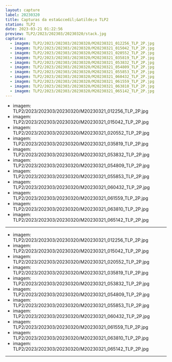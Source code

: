 ```yaml
---
layout: capture
label: 20230320
title: Capturas da esta&ccedil;&atilde;o TLP2
station: TLP2
date: 2023-03-21 01:22:56
preview: TLP2/2023/202303/20230320/stack.jpg
capturas:
  - imagem: TLP2/2023/202303/20230320/M20230321_012256_TLP_2P.jpg
  - imagem: TLP2/2023/202303/20230320/M20230321_015042_TLP_2P.jpg
  - imagem: TLP2/2023/202303/20230320/M20230321_020552_TLP_2P.jpg
  - imagem: TLP2/2023/202303/20230320/M20230321_035819_TLP_2P.jpg
  - imagem: TLP2/2023/202303/20230320/M20230321_053832_TLP_2P.jpg
  - imagem: TLP2/2023/202303/20230320/M20230321_054809_TLP_2P.jpg
  - imagem: TLP2/2023/202303/20230320/M20230321_055853_TLP_2P.jpg
  - imagem: TLP2/2023/202303/20230320/M20230321_060432_TLP_2P.jpg
  - imagem: TLP2/2023/202303/20230320/M20230321_061559_TLP_2P.jpg
  - imagem: TLP2/2023/202303/20230320/M20230321_063810_TLP_2P.jpg
  - imagem: TLP2/2023/202303/20230320/M20230321_065142_TLP_2P.jpg
---
```

  - imagem: TLP2/2023/202303/20230320/M20230321_012256_TLP_2P.jpg
  - imagem: TLP2/2023/202303/20230320/M20230321_015042_TLP_2P.jpg
  - imagem: TLP2/2023/202303/20230320/M20230321_020552_TLP_2P.jpg
  - imagem: TLP2/2023/202303/20230320/M20230321_035819_TLP_2P.jpg
  - imagem: TLP2/2023/202303/20230320/M20230321_053832_TLP_2P.jpg
  - imagem: TLP2/2023/202303/20230320/M20230321_054809_TLP_2P.jpg
  - imagem: TLP2/2023/202303/20230320/M20230321_055853_TLP_2P.jpg
  - imagem: TLP2/2023/202303/20230320/M20230321_060432_TLP_2P.jpg
  - imagem: TLP2/2023/202303/20230320/M20230321_061559_TLP_2P.jpg
  - imagem: TLP2/2023/202303/20230320/M20230321_063810_TLP_2P.jpg
  - imagem: TLP2/2023/202303/20230320/M20230321_065142_TLP_2P.jpg
---
  - imagem: TLP2/2023/202303/20230320/M20230321_012256_TLP_2P.jpg
  - imagem: TLP2/2023/202303/20230320/M20230321_015042_TLP_2P.jpg
  - imagem: TLP2/2023/202303/20230320/M20230321_020552_TLP_2P.jpg
  - imagem: TLP2/2023/202303/20230320/M20230321_035819_TLP_2P.jpg
  - imagem: TLP2/2023/202303/20230320/M20230321_053832_TLP_2P.jpg
  - imagem: TLP2/2023/202303/20230320/M20230321_054809_TLP_2P.jpg
  - imagem: TLP2/2023/202303/20230320/M20230321_055853_TLP_2P.jpg
  - imagem: TLP2/2023/202303/20230320/M20230321_060432_TLP_2P.jpg
  - imagem: TLP2/2023/202303/20230320/M20230321_061559_TLP_2P.jpg
  - imagem: TLP2/2023/202303/20230320/M20230321_063810_TLP_2P.jpg
  - imagem: TLP2/2023/202303/20230320/M20230321_065142_TLP_2P.jpg
---
